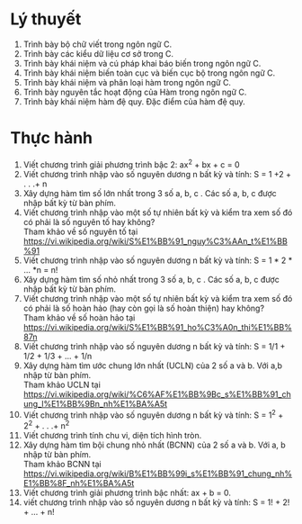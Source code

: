# Lý thuyết
1) Trình bày bộ chữ viết trong ngôn ngữ C.
2) Trình bày các kiểu dữ liệu cơ sở trong C.
3) Trình bày khái niệm và cú pháp khai báo biến trong ngôn ngữ C.
4) Trình bày khái niệm biến toàn cục và biến cục bộ trong ngôn ngữ C.
5) Trình bày khái niệm và phân loại hàm trong ngôn ngữ C.
6) Trình bày nguyên tắc hoạt động của Hàm trong ngôn ngữ C.
7) Trình bày khái niệm hàm đệ quy. Đặc điểm của hàm đệ quy.
# Thực hành
1) Viết chương trình giải phương trình bậc 2: ax<sup>2</sup> + bx + c = 0
2) Viết chương trình nhập vào số nguyên dương n bất kỳ và tính: S = 1 +2 + . . .+ n
3) Xây dựng hàm tìm số lớn nhất trong 3 số a, b, c . Các số a, b, c được nhập bất kỳ từ bàn phím.
4) Viết chương trình nhập vào một số tự nhiên bất kỳ và kiểm tra xem số đó có phải là số nguyên tố hay không?<br>
Tham khảo về số nguyên tố tại https://vi.wikipedia.org/wiki/S%E1%BB%91_nguy%C3%AAn_t%E1%BB%91
5) Viết chương trình nhập vào số nguyên dương n bất kỳ và tính: S = 1 * 2 * … *n = n!
6) Xây dựng hàm tìm số nhỏ nhất trong 3 số a, b, c . Các số a, b, c được nhập bất kỳ từ bàn phím.
7) Viết chương trình nhập vào một số tự nhiên bất kỳ và kiểm tra xem số đó có phải là số hoàn hảo (hay còn gọi là số hoàn thiện) hay không?<br>
Tham khảo về số hoàn hảo tại https://vi.wikipedia.org/wiki/S%E1%BB%91_ho%C3%A0n_thi%E1%BB%87n
8) Viết chương trình nhập vào số nguyên dương n bất kỳ và tính: S  = 1/1 + 1/2 + 1/3 + ... + 1/n
9) Xây dựng hàm tìm ước chung lớn nhất (UCLN) của 2 số a và b. Với a,b nhập từ bàn phím.<br>
Tham khảo UCLN tại https://vi.wikipedia.org/wiki/%C6%AF%E1%BB%9Bc_s%E1%BB%91_chung_l%E1%BB%9Bn_nh%E1%BA%A5t
10) Viết chương trình nhập vào số nguyên dương n bất kỳ và tính: S = 1<sup>2</sup> + 2<sup>2</sup> + . . .+ n<sup>2</sup>
11) Viết chương trình tính chu vi, diện tích hình tròn. 
12) Xây dựng hàm tìm bội chung nhỏ nhất (BCNN) của 2 số a và b. Với a, b nhập từ bàn phím.<br>
Tham khảo BCNN tại https://vi.wikipedia.org/wiki/B%E1%BB%99i_s%E1%BB%91_chung_nh%E1%BB%8F_nh%E1%BA%A5t
13) Viết chương trình giải phương trình bậc nhất:  ax + b = 0.
14) viết chương trình nhập vào số nguyên dương n bất kỳ và tính: S = 1! + 2! + … + n!
